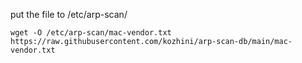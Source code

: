 put the file to /etc/arp-scan/

```
wget -O /etc/arp-scan/mac-vendor.txt https://raw.githubusercontent.com/kozhini/arp-scan-db/main/mac-vendor.txt
```
